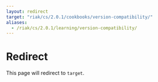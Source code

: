 ```yaml
---
layout: redirect
target: "riak/cs/2.0.1/cookbooks/version-compatibility/"
aliases:
  - /riak/cs/2.0.1/learning/version-compatibility/
---
```


# Redirect

This page will redirect to `target`.
